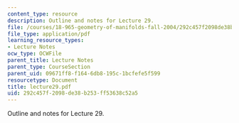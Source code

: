```yaml
---
content_type: resource
description: Outline and notes for Lecture 29.
file: /courses/18-965-geometry-of-manifolds-fall-2004/292c457f2098de38b253ff53638c52a5_lecture29.pdf
file_type: application/pdf
learning_resource_types:
- Lecture Notes
ocw_type: OCWFile
parent_title: Lecture Notes
parent_type: CourseSection
parent_uid: 09671ff8-f164-6db8-195c-1bcfefe5f599
resourcetype: Document
title: lecture29.pdf
uid: 292c457f-2098-de38-b253-ff53638c52a5
---
```

Outline and notes for Lecture 29.

